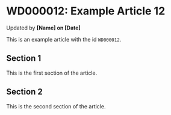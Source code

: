# WD000012: Example Article 12
Updated by **[Name] on [Date]**

This is an example article with the id `WD000012`.

## Section 1

This is the first section of the article.

## Section 2

This is the second section of the article.

